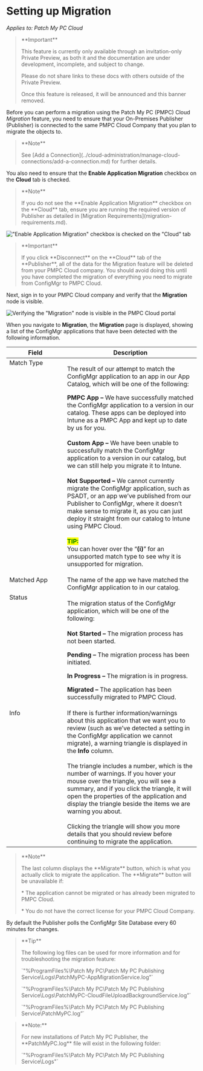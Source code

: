 # Setting up Migration

_Applies to: Patch My PC Cloud_

> \*\*Important\*\*
>
> This feature is currently only available through an invitation-only Private Preview, as both it and the documentation are under development, incomplete, and subject to change.
>
> Please do not share links to these docs with others outside of the Private Preview.
>
> Once this feature is released, it will be announced and this banner removed.

Before you can perform a migration using the Patch My PC (PMPC) Cloud _Migration_ feature, you need to ensure that your On-Premises Publisher (Publisher) is connected to the same PMPC Cloud Company that you plan to migrate the objects to.

> \*\*Note\*\*
>
> See \[Add a Connection]\(../cloud-administration/manage-cloud-connections/add-a-connection.md) for further details.

You also need to ensure that the **Enable Application Migration** checkbox on the **Cloud** tab is checked.

> \*\*Note\*\*
>
> If you do not see the \*\*Enable Application Migration\*\* checkbox on the \*\*Cloud\*\* tab, ensure you are running the required version of Publisher as detailed in \[Migration Requirements]\(migration-requirements.md).

!["Enable Application Migration" checkbox is checked on the "Cloud" tab](../../_images/image-\(2713\).png)

> \*\*Important\*\*
>
> If you click \*\*Disconnect\*\* on the \*\*Cloud\*\* tab of the \*\*Publisher\*\*, all of the data for the Migration feature will be deleted from your PMPC Cloud company. You should avoid doing this until you have completed the migration of everything you need to migrate from ConfigMgr to PMPC Cloud.

Next, sign in to your PMPC Cloud company and verify that the **Migration** node is visible.

![Verifying the "Migration" node is visible in the PMPC Cloud portal](../../_images/image-\(2714\).png)

When you navigate to **Migration**, the **Migration** page is displayed, showing a list of the ConfigMgr applications that have been detected with the following information.

<table><thead><tr><th width="137" valign="top">Field</th><th>Description</th></tr></thead><tbody><tr><td valign="top">Match Type</td><td><p>The result of our attempt to match the ConfigMgr application to an app in our App Catalog, which will be one of the following:</p><p><strong>PMPC App –</strong> We have successfully matched the ConfigMgr application to a version in our catalog. These apps can be deployed into Intune as a PMPC App and kept up to date by us for you.<br><br><strong>Custom App –</strong> We have been unable to successfully match the ConfigMgr application to a version in our catalog, but we can still help you migrate it to Intune.<br><br><strong>Not Supported –</strong> We cannot currently migrate the ConfigMgr application, such as PSADT, or an app we’ve published from our Publisher to ConfigMgr, where it doesn’t make sense to migrate it, as you can just deploy it straight from our catalog to Intune using PMPC Cloud.<br><br><mark style="color:green;"><strong>TIP:</strong></mark><br>You can hover over the “<strong>(i)</strong>” for an unsupported match type to see why it is unsupported for migration.</p></td></tr><tr><td valign="top">Matched App</td><td>The name of the app we have matched the ConfigMgr application to in our catalog.</td></tr><tr><td valign="top">Status</td><td><p>The migration status of the ConfigMgr application, which will be one of the following:<br><br><strong>Not Started –</strong> The migration process has not been started.</p><p><strong>Pending –</strong> The migration process has been initiated.</p><p><strong>In Progress –</strong> The migration is in progress.</p><p><strong>Migrated –</strong> The application has been successfully migrated to PMPC Cloud.</p></td></tr><tr><td valign="top">Info</td><td>If there is further information/warnings about this application that we want you to review (such as we’ve detected a setting in the ConfigMgr application we cannot migrate), a warning triangle is displayed in the <strong>Info</strong> column.<br><br>The triangle includes a number, which is the number of warnings. If you hover your mouse over the triangle, you will see a summary, and if you click the triangle, it will open the properties of the application and display the triangle beside the items we are warning you about.<br><br>Clicking the triangle will show you more details that you should review before continuing to migrate the application.</td></tr></tbody></table>

> \*\*Note\*\*
>
> The last column displays the \*\*Migrate\*\* button, which is what you actually click to migrate the application. The \*\*Migrate\*\* button will be unavailable if:
>
> \* The application cannot be migrated or has already been migrated to PMPC Cloud.
>
> \* You do not have the correct license for your PMPC Cloud Company.

By default the Publisher polls the ConfigMgr Site Database every 60 minutes for changes.

> \*\*Tip\*\*
>
> The following log files can be used for more information and for troubleshooting the migration feature:
>
> \`"%ProgramFiles%\Patch My PC\Patch My PC Publishing Service\Logs\PatchMyPC-AppMigrationService.log”\`
>
> \`"%ProgramFiles%\Patch My PC\Patch My PC Publishing Service\Logs\PatchMyPC-CloudFileUploadBackgroundService.log”\`
>
> \`"%ProgramFiles%\Patch My PC\Patch My PC Publishing Service\PatchMyPC.log”\`

> \*\*Note:\*\*
>
> For new installations of Patch My PC Publisher, the \*\*PatchMyPC.log\*\* file will exist in the following folder:
>
> \`"%ProgramFiles%\Patch My PC\Patch My PC Publishing Service\Logs"\`
